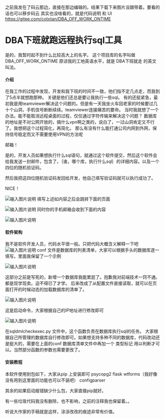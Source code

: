 之前我发在了码云那边，直接在那边编辑的。结果下载下来图片没跟带着。要看的话也可以移步码云
其实也没啥看的，就是代码说明 和 UI
https://gitee.com/cotxtan/DBA_OFF_WORK_ONTIME


# DBA下班就跑远程执行sql工具
是的，我暂时起不到什么比较高大上的名字。
这个项目库的名字叫做  DBA_OFF_WORK_ONTIME 原谅我的工地英语水平，就是 DBA下班就走 的英文叫法。

#### 介绍

在我工作的过程中发现，开发和我下班的时间不一致，他们指不定几点走，而我到了5点半就想跑那种。
关键是他们还总是要让我执行一些sql。
有的还挺紧急，最初我是用teamviewer解决这个问题的。但是有一天我坐火车回老家的时候要过几十个山洞，手机信号断断续续。teamviewer连接痛苦的要命。
当时我就想了一个办法。能不能取消远程桌面的过程，仅仅通过字符传输来解决这个问题？
数据库的地址是不对公网开放的，搞什么vpn啊之类的，说白了，一过山洞肯定又不行了。我想把这个过程简化，再简化。
那么有没有什么能打通公司内网到外网，保持信号稳定而又不需要使用VPN的方法呢


邮箱！

是的，开发人员如果想执行什么sql语句，就通过这个软件提交，然后这个软件会给我发送一封邮件，包含了，｛谁，哪个库，执行什么sql｝的详细内容。以及一个四位的随机验证码。

然后我把这四位随机验证码发回给开发，他自己填写验证码就可以执行成功了。

NICE！

![输入图片说明](https://images.gitee.com/uploads/images/2019/0906/135711_98b95bff_1832805.png "屏幕截图.png")
填写上述如内容之后会跳转下面的页面

![输入图片说明](https://images.gitee.com/uploads/images/2019/0906/134510_d24fd7f9_1832805.jpeg "QQ截图20190906134444.jpg")
同时你的手机邮箱会收到下面的内容

![输入图片说明](https://images.gitee.com/uploads/images/2019/0906/134605_90e68971_1832805.jpeg "QQ截图20190906134554.jpg")


#### 软件架构

我不是软件开发人员，代码水平很一般。只把代码大概含义解释一下吧
![输入图片说明](https://images.gitee.com/uploads/images/2019/0906/141204_3547b212_1832805.jpeg "1567748944(1).jpg")
conf 文件是数据库的列表清单，大家可以根据手头的数据库逐一填写。里面我保留了一个示例



![输入图片说明](https://images.gitee.com/uploads/images/2019/0906/135237_b880bbe5_1832805.jpeg "QQ截图20190906135227.jpg")

这部分之前是写死的，新增一个数据库我能累屁了。抱歉我对前端技术一窍不通。都是现学现卖。迫不得已了才学。
后来改成了从配置文件直接读取，就可以在页面打开的时候动态的加载数据库的清单了。

![输入图片说明](https://images.gitee.com/uploads/images/2019/0906/135432_2ad0c27c_1832805.png "屏幕截图.png")

这是启动命令，大家根据自己的IP地址进行修改即可

![输入图片说明](https://images.gitee.com/uploads/images/2019/0906/135543_202a79e0_1832805.png "屏幕截图.png")

在sqldmlcheckexec.py 文件中，这个函数负责在数据库执行sql的任务。 大家根据自己所管理的数据库自行修改即可。如果想支持多种不同的数据库，代码改动还是挺大的，需要在上面的conf 数据库清单文件中再加一个 类型标记 用以判断才可以。当然部分函数的参数也需要更改了。


#### 安装教程
本软件使用到包如下，大家从pip 上安装即可
psycopg2    flask    wtforms（我好像没有用到这里面的功能也可以不装吧）    configparser

其余的如果启动报错缺少什么包，大家直接pip就好。

有一些垃圾代码我没有删除，也不影响，之前的注释我也保留着。。

听说大作家的手稿就是这样，涂涂改改的痕迹非常有价值。 

